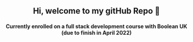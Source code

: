 <!-- [![Anurag's GitHub stats](https://github-readme-stats.vercel.app/api?username=bravint&show_icons=true&theme=github_dark&hide=contribs,stars&width="100%")](https://github.com/anuraghazra/github-readme-stats) -->

<h2 align="center">Hi, welcome to my gitHub Repo 👋</h2>

<h4 align="center">Currently enrolled on a full stack development course with Boolean UK (due to finish in April 2022)<h4>
